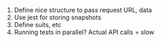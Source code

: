 1. Define nice structure to pass request URL, data
2. Use jest for storing snapshots
3. Define suits, etc
4. Running tests in parallel? Actual API calls = slow
